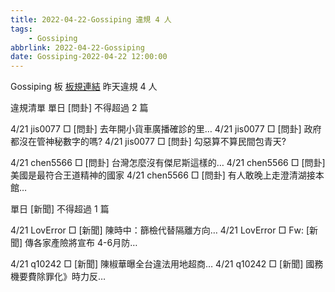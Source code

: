 ```yaml
---
title: 2022-04-22-Gossiping 違規 4 人
tags:
    - Gossiping
abbrlink: 2022-04-22-Gossiping
date: Gossiping-2022-04-22 12:00:00
---
```

Gossiping 板 [板規連結](https://www.ptt.cc/bbs/Gossiping/M.1637425085.A.07D.html)
昨天違規 4 人
<!-- more -->

違規清單
單日 [問卦] 不得超過 2 篇

4/21 jis0077 □ [問卦] 去年開小貨車廣播確診的里…
4/21 jis0077 □ [問卦] 政府都沒在管神秘數字的嗎?
4/21 jis0077 □ [問卦] 勾惡算不算民間包青天?

4/21 chen5566 □ [問卦] 台灣怎麼沒有傑尼斯這樣的…
4/21 chen5566 □ [問卦] 美國是最符合王道精神的國家
4/21 chen5566 □ [問卦] 有人敢晚上走澄清湖接本館…

單日 [新聞] 不得超過 1 篇

4/21 LovError □ [新聞] 陳時中：篩檢代替隔離方向…
4/21 LovError □ Fw: [新聞] 傳各家產險將宣布 4-6月防…

4/21 q10242 □ [新聞] 陳椒華曝全台違法用地超商…
4/21 q10242 □ [新聞] 國務機要費除罪化》時力反…